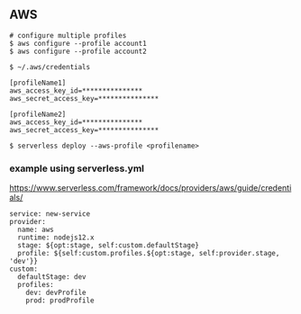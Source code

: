 ## AWS

```
# configure multiple profiles
$ aws configure --profile account1
$ aws configure --profile account2

$ ~/.aws/credentials

[profileName1]
aws_access_key_id=***************
aws_secret_access_key=***************

[profileName2]
aws_access_key_id=***************
aws_secret_access_key=***************

$ serverless deploy --aws-profile <profilename>

```

### example using serverless.yml
https://www.serverless.com/framework/docs/providers/aws/guide/credentials/
```
service: new-service
provider:
  name: aws
  runtime: nodejs12.x
  stage: ${opt:stage, self:custom.defaultStage}
  profile: ${self:custom.profiles.${opt:stage, self:provider.stage, 'dev'}}
custom:
  defaultStage: dev
  profiles:
    dev: devProfile
    prod: prodProfile
```
